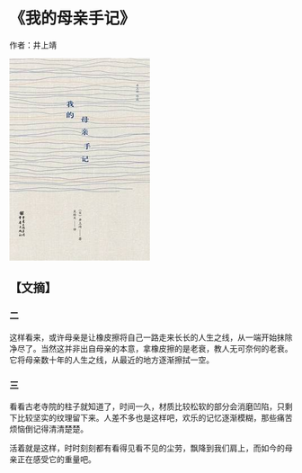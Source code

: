 # 《我的母亲手记》

作者：井上靖

![](./src/20250803162237.jpg)
## 【文摘】

### 二

这样看来，或许母亲是让橡皮擦将自己一路走来长长的人生之线，从一端开始抹除净尽了。当然这并非出自母亲的本意，拿橡皮擦的是老衰，教人无可奈何的老衰。它将母亲数十年的人生之线，从最近的地方逐渐擦拭一空。

### 三

看看古老寺院的柱子就知道了，时间一久，材质比较松软的部分会消磨凹陷，只剩下比较坚实的纹理留下来。人差不多也是这样吧，欢乐的记忆逐渐模糊，那些痛苦烦恼倒记得清清楚楚。

活着就是这样，时时刻刻都有看得见看不见的尘劳，飘降到我们肩上，而如今的母亲正在感受它的重量吧。